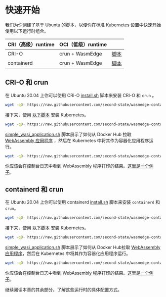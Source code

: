 # 快速开始

我们为你创建了基于 Ubuntu 的脚本，以便你在标准 Kubernetes 设置中快速开始使用以下运行时组合。

| CRI（高级）runtime | OCI（低级）runtime | |
| --- | --- | --- |
| CRI-O | crun + WasmEdge | [脚本](https://github.com/second-state/wasmedge-containers-examples/blob/main/.github/workflows/kubernetes-crio.yml) |
| containerd | crun + WasmEdge | [脚本](https://github.com/second-state/wasmedge-containers-examples/blob/main/.github/workflows/kubernetes-containerd.yml) |

## CRI-O 和 crun

在 Ubuntu 20.04 上你可以使用 CRI-O [install.sh](https://github.com/second-state/wasmedge-containers-examples/blob/main/crio/install.sh) 脚本来安装 CRI-O 和 `crun` 。

```bash
wget -qO- https://raw.githubusercontent.com/second-state/wasmedge-containers-examples/main/crio/install.sh | bash
```

接下来，使用 [以下脚本](https://github.com/second-state/wasmedge-containers-examples/blob/main/kubernetes_crio/install.sh) 安装 Kubernetes。

```bash
wget -qO- https://raw.githubusercontent.com/second-state/wasmedge-containers-examples/main/kubernetes_crio/install.sh | bash
```

[simple_wasi_application.sh](https://github.com/second-state/wasmedge-containers-examples/blob/main/kubernetes_crio/simple_wasi_application.sh) 脚本展示了如何从 Docker Hub 拉取 [WebAssembly 应用程序](demo/wasi.md) ，然后在 Kubernetes 中将其作为容器化应用程序运行。

```bash
wget -qO- https://raw.githubusercontent.com/second-state/wasmedge-containers-examples/main/kubernetes_crio/simple_wasi_application.sh | bash
```

你应该会在控制台日志中看到 WebAssembly 程序打印的结果。[这里是一个例子](https://github.com/second-state/wasmedge-containers-examples/runs/4186005677?check_suite_focus=true#step:6:3007)。

## containerd 和 crun

在 Ubuntu 20.04 上你可以使用 containerd [install.sh](https://github.com/second-state/wasmedge-containers-examples/blob/main/containerd/install.sh) 脚本来安装 `containerd` 和 `crun`。

```bash
wget -qO- https://raw.githubusercontent.com/second-state/wasmedge-containers-examples/main/containerd/install.sh | bash
```

接下来，使用 [以下脚本](https://github.com/second-state/wasmedge-containers-examples/blob/main/kubernetes_containerd/install.sh) 安装 Kubernetes。

```bash
wget -qO- https://raw.githubusercontent.com/second-state/wasmedge-containers-examples/main/kubernetes_containerd/install.sh | bash
```

[simple_wasi_application.sh](https://github.com/second-state/wasmedge-containers-examples/blob/main/kubernetes_containerd/simple_wasi_application.sh) 脚本展示了如何从 Docker Hub拉取 [WebAssembly 应用程序](demo/wasi.md)，然后在 Kubernetes 中将其作为容器化应用程序运行。

```bash
wget -qO- https://raw.githubusercontent.com/second-state/wasmedge-containers-examples/main/kubernetes_containerd/simple_wasi_application.sh | bash
```

你应该会在控制台日志中看到 WebAssembly 程序打印的结果。[这里是一个例子](https://github.com/second-state/wasmedge-containers-examples/runs/4577789181?check_suite_focus=true#step:6:3010)。

继续阅读本章的其余部分，了解这些运行时的具体配置方式。
